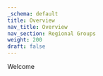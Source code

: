 ```yaml
---
_schema: default
title: Overview
nav_title: Overview
nav_section: Regional Groups
weight: 200
draft: false
---
```

Welcome